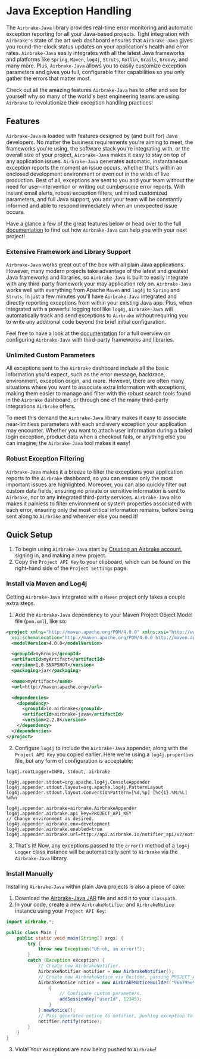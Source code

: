 # Java Exception Handling

The `Airbrake-Java` library provides real-time error monitoring and automatic exception reporting for all your Java-based projects.  Tight integration with `Airbrake's` state of the art web dashboard ensures that `Airbrake-Java` gives you round-the-clock status updates on your application's health and error rates.  `Airbrake-Java` easily integrates with all the latest Java frameworks and platforms like `Spring`, `Maven`, `log4j`, `Struts`, `Kotlin`, `Grails`, `Groovy`, and many more.  Plus, `Airbrake-Java` allows you to easily customize exception parameters and gives you full, configurable filter capabilities so you only gather the errors that matter most.

Check out all the amazing features `Airbrake-Java` has to offer and see for yourself why so many of the world's best engineering teams are using `Airbrake` to revolutionize their exception handling practices!

## Features

`Airbrake-Java` is loaded with features designed by (and built for) Java developers.  No matter the business requirements you're aiming to meet, the frameworks you're using, the software stack you're integrating with, or the overall size of your project, `Airbrake-Java` makes it easy to stay on top of any application issues.  `Airbrake-Java` generates automatic, instantaneous exception reports the moment an issue occurs, whether that's within an enclosed development environment or even out in the wilds of live production.  Best of all, exceptions are sent to you and your team without the need for user-intervention or writing out cumbersome error reports.  With instant email alerts, robust exception filters, unlimited customized parameters, and full Java support, you and your team will be constantly informed and able to respond immediately when an unexpected issue occurs.

Have a glance a few of the great features below or head over to the full [documentation](https://github.com/airbrake/airbrake-java) to find out how `Airbrake-Java` can help you with your next project!

### Extensive Framework and Library Support

`Airbrake-Java` works great out of the box with all plain Java applications.  However, many modern projects take advantage of the latest and greatest Java frameworks and libraries, so `Airbrake-Java` is built to easily integrate with any third-party framework your may application rely on.  `Airbrake-Java` works well with everything from Apache `Maven` and `log4j` to `Spring` and `Struts`.  In just a few minutes you'll have `Airbrake-Java` integrated and directly reporting exceptions from within your existing Java app.  Plus, when integrated with a powerful logging tool like `log4j`, `Airbrake-Java` will automatically track and send exceptions to `Airbrake` without requiring you to write any additional code beyond the brief initial configuration.

Feel free to have a look at the [documentation](https://github.com/airbrake/airbrake-java#setting-up-with-maven) for a full overview on configuring `Airbrake-Java` with third-party frameworks and libraries.

### Unlimited Custom Parameters

All exceptions sent to the `Airbrake` dashboard include all the basic information you'd expect, such as the error message, backtrace, environment, exception origin, and more.  However, there are often many situations where you want to associate extra information with exceptions, making them easier to manage and filter with the robust search tools found in the `Airbrake` dashboard, or through one of the many third-party integrations `Airbrake` offers.

To meet this demand the `Airbrake-Java` library makes it easy to associate near-limitless parameters with each and every exception your application may encounter.  Whether you want to attach user information during a failed login exception, product data when a checkout fails, or anything else you can imagine, the `Airbrake-Java` tool makes it easy!

### Robust Exception Filtering

`Airbrake-Java` makes it a breeze to filter the exceptions your application reports to the `Airbrake` dashboard, so you can ensure only the most important issues are highlighted.  Moreover, you can also quickly filter out custom data fields, ensuring no private or sensitive information is sent to `Airbrake`, nor to any integrated third-party services.  `Airbrake-Java` also makes it painless to filter environment or system properties associated with each error, ensuring only the most critical information remains, before being sent along to `Airbrake` and wherever else you need it!

## Quick Setup

1. To begin using `Airbrake-Java` start by [Creating an Airbrake account](https://airbrake.io/account/new), signing in, and making a new project.
2. Copy the `Project API Key` to your clipboard, which can be found on the right-hand side of the `Project Settings` page.

### Install via Maven and Log4j

Getting `Airbrake-Java` integrated with a `Maven` project only takes a couple extra steps.

1. Add the `Airbrake-Java` dependency to your Maven Project Object Model file (`pom.xml`), like so:

```xml
<project xmlns="http://maven.apache.org/POM/4.0.0" xmlns:xsi="http://www.w3.org/2001/XMLSchema-instance"
  xsi:schemaLocation="http://maven.apache.org/POM/4.0.0 http://maven.apache.org/xsd/maven-4.0.0.xsd">
  <modelVersion>4.0.0</modelVersion>

  <groupId>myGroup</groupId>
  <artifactId>myArtifact</artifactId>
  <version>1.0-SNAPSHOT</version>
  <packaging>jar</packaging>

  <name>myArtifact</name>
  <url>http://maven.apache.org</url>

  <dependencies>
    <dependency>
      <groupId>io.airbrake</groupId>
      <artifactId>airbrake-java</artifactId>
      <version>2.2.8</version>
    </dependency>
  </dependencies>
</project>
```

2. Configure `log4j` to include the `Airbrake-Java` appender, along with the `Project API Key` you copied earlier.  Here we're using a `log4j.properties` file, but any form of configuration is acceptable:

```
log4j.rootLogger=INFO, stdout, airbrake

log4j.appender.stdout=org.apache.log4j.ConsoleAppender
log4j.appender.stdout.layout=org.apache.log4j.PatternLayout
log4j.appender.stdout.layout.ConversionPattern=[%d,%p] [%c{1}.%M:%L] %m%n

log4j.appender.airbrake=airbrake.AirbrakeAppender
log4j.appender.airbrake.api_key=PROJECT_API_KEY
// Change environment as desired.
log4j.appender.airbrake.env=development
log4j.appender.airbrake.enabled=true
log4j.appender.airbrake.url=http://api.airbrake.io/notifier_api/v2/notices
```

3. That's it!  Now, any exceptions passed to the `error()` method of a `log4j` `Logger` class instance will be automatically sent to `Airbrake` via the `Airbrake-Java` library.

### Install Manually

Installing `Airbrake-Java` within plain Java projects is also a piece of cake.

1. Download the [Airbrake-Java JAR](https://github.com/airbrake/airbrake-java/blob/master/maven2/io/airbrake/airbrake-java/2.2.8/airbrake-java-2.2.8.jar?raw=true) file and add it to your `classpath`.
2. In your code, create a new `AirbrakeNotifier` and `AirbrakeNotice` instance using your `Project API Key`:

```java
import airbrake.*;

public class Main {
    public static void main(String[] args) {
        try {
            throw new Exception("Uh oh, an error!");
        }
        catch (Exception exception) {
            // Create new AirbrakeNotifier.
            AirbrakeNotifier notifier = new AirbrakeNotifier();
            // Create new AirbrakeNotice via Builder, passing PROJECT_API_KEY, exception, and optional environment string.
            AirbrakeNotice notice = new AirbrakeNoticeBuilder("966795e9ddb0543867ccf847df898318", exception, "development") {
                {
                    // Configure custom parameters.
                    addSessionKey("userId", 12345);
                }
            }.newNotice();
            // Pass generated notice to notifier, pushing exception to Airbrake.io.
            notifier.notify(notice);
        }
    }
}
```

3. Viola!  Your exceptions are now being pushed to `Airbrake`!